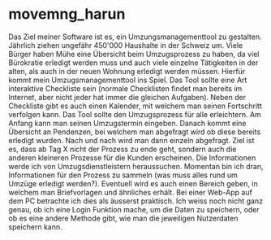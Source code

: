 ﻿# movemng_harun

Das Ziel meiner Software ist es, ein Umzungsmanagementtool zu gestalten. Jährlich ziehen ungefähr 450'000 Haushalte in der Schweiz um.
Viele Bürger haben Mühe eine Übersicht beim Umzugsprozess zu haben, da viel Bürokratie erledigt werden muss und auch viele einzelne Tätigkeiten in der alten, als auch in der neuen Wohnung erledigt werden müssen. Hierfür kommt mein Umzugsmanagementtool ins Spiel. Das Tool sollte eine Art interaktive Checkliste sein (normale Checklisten findet man bereits im Internet, aber nicht jeder hat immer die gleichen Aufgaben). Neben der Checkliste gibt es auch einen Kalender, mit welchem man seinen Fortschritt verfolgen kann. 
Das Tool sollte den Umzugsprozess für alle erleichtern. Am Anfang kann man seinen Umzugstermin eingeben. Danach kommt eine Übersicht an Pendenzen, bei welchem man abgefragt wird ob diese bereits erledigt wurden. Nach und nach wird man dann einzeln abgefragt. Ziel ist es, dass ab Tag X nicht der Prozess zu ende geht, sondern auch die anderen kleineren Prozesse für die Kunden erscheinen. Die Informationen werde ich von Umzugsdienstleistern heraussuchen. Momentan bin ich dran, Informationen für den Prozess zu sammeln (was muss alles rund um Umzüge erledigt werden?). Eventuell wird es auch einen Bereich geben, in welchem man Briefvorlagen und ähnliches erhält. Bei einer Web-App auf dem PC betrachte ich dies als äusserst praktisch.
Ich weiss noch nicht ganz genau, ob ich eine Login Funktion mache, um die Daten zu speichern, oder ob es eine andere Methode gibt, wie man die jeweiligen Nutzerdaten speichern kann.
